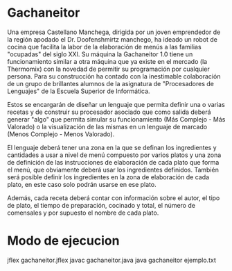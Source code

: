 # Gachaneitor

Una empresa Castellano Manchega, dirigida por un joven emprendedor de la región apodado el Dr. Doofenshmirtz manchego, ha ideado un robot de cocina que facilita la labor de la elaboración de menús a las familias "ocupadas" del siglo XXI. Su máquina la Gachaneitor 1.0 tiene un funcionamiento similar a otra máquina que ya existe en el mercado (la Thermomix) con la novedad de permitir su programación por cualquier persona. Para su construcción ha contado con la inestimable colaboración de un grupo de brillantes alumnos de la asignatura de "Procesadores de Lenguajes" de la Escuela Superior de Informática.

Estos se encargarán de diseñar un lenguaje que permita definir una o varias recetas y de construir su procesador asociado que como salida deberá generar "algo" que permita simular su funcionamiento (Más Complejo - Más Valorado) o la visualización de las mismas en un lenguaje de marcado (Menos Complejo - Menos Valorado).

El lenguaje deberá tener una zona en la que se definan los ingredientes y cantidades a usar a nivel de menú compuesto por varios platos y una zona de definición de las instrucciones de elaboración de cada plato que forma el menú, que obviamente deberá usar los ingredientes definidos. También será posible definir los ingredientes en la zona de elaboración de cada plato, en este caso solo podrán usarse en ese plato.

Además, cada receta deberá contar con información sobre el autor, el tipo de plato, el tiempo de preparación, cocinado y total, el número de comensales y por supuesto el nombre de cada plato.

# Modo de ejecucion

jflex gachaneitor.jflex
javac gachaneitor.java
java gachaneitor ejemplo.txt
